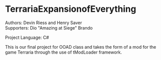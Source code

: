 # TerrariaExpansionofEverything

Authors: Devin Riess and Henry Saver \
Supporters: Dio "Amazing at Siege" Brando

Project Language: C#

This is our final project for OOAD class and takes the form of a mod for the game Terraria through the use of tModLoader framework.
